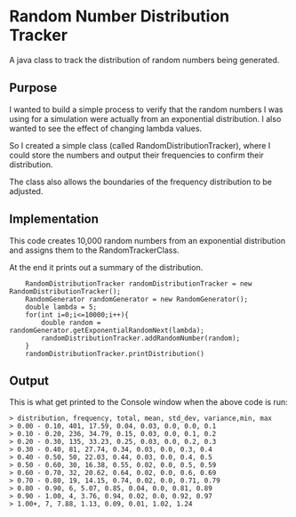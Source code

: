 # Random Number Distribution Tracker

A java class to track the distribution of random numbers being generated.

## Purpose

I wanted to build a simple process to verify that the random numbers I was using for a simulation were actually from an exponential distribution. I also wanted
to see the effect of changing lambda values.

So I created a simple class (called RandomDistributionTracker), where I could store the numbers and output their frequencies to confirm their distribution.

The class also allows the boundaries of the frequency distribution to be adjusted.


## Implementation

This code creates 10,000 random numbers from an exponential distribution and assigns them to the RandomTrackerClass.

At the end it prints out a summary of the distribution.

        RandomDistributionTracker randomDistributionTracker = new RandomDistributionTracker();
        RandomGenerator randomGenerator = new RandomGenerator();
        double lambda = 5;
        for(int i=0;i<=10000;i++){
            double random = randomGenerator.getExponentialRandomNext(lambda);
            randomDistributionTracker.addRandomNumber(random);
        }
        randomDistributionTracker.printDistribution()
        
        
## Output

This is what get printed to the Console window when the above code is run:

```
> distribution, frequency, total, mean, std_dev, variance,min, max
> 0.00 - 0.10, 401, 17.59, 0.04, 0.03, 0.0, 0.0, 0.1
> 0.10 - 0.20, 236, 34.79, 0.15, 0.03, 0.0, 0.1, 0.2
> 0.20 - 0.30, 135, 33.23, 0.25, 0.03, 0.0, 0.2, 0.3
> 0.30 - 0.40, 81, 27.74, 0.34, 0.03, 0.0, 0.3, 0.4
> 0.40 - 0.50, 50, 22.03, 0.44, 0.03, 0.0, 0.4, 0.5
> 0.50 - 0.60, 30, 16.38, 0.55, 0.02, 0.0, 0.5, 0.59
> 0.60 - 0.70, 32, 20.62, 0.64, 0.02, 0.0, 0.6, 0.69
> 0.70 - 0.80, 19, 14.15, 0.74, 0.02, 0.0, 0.71, 0.79
> 0.80 - 0.90, 6, 5.07, 0.85, 0.04, 0.0, 0.81, 0.89
> 0.90 - 1.00, 4, 3.76, 0.94, 0.02, 0.0, 0.92, 0.97
> 1.00+, 7, 7.88, 1.13, 0.09, 0.01, 1.02, 1.24
```
